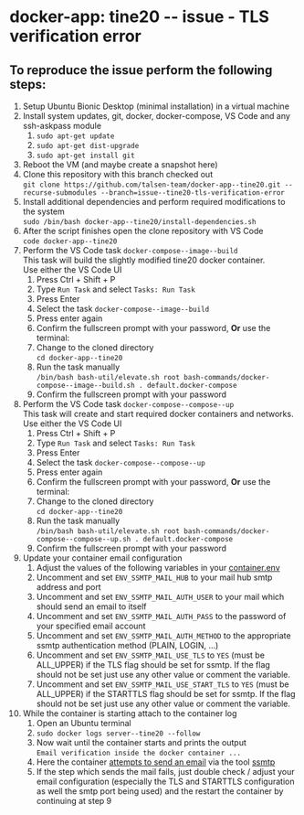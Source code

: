 # docker-app: tine20 -- issue - TLS verification error

## To reproduce the issue perform the following steps:

1. Setup Ubuntu Bionic Desktop (minimal installation) in a virtual machine
2. Install system updates, git, docker, docker-compose, VS Code and any ssh-askpass module  
   1. `sudo apt-get update`  
   2. `sudo apt-get dist-upgrade`
   3. `sudo apt-get install git`
3. Reboot the VM (and maybe create a snapshot here)
4. Clone this repository with this branch checked out  
   `git clone https://github.com/talsen-team/docker-app--tine20.git --recurse-submodules --branch=issue--tine20-tls-verification-error`
5. Install additional dependencies and perform required modifications to the system  
   `sudo /bin/bash docker-app--tine20/install-dependencies.sh`
6. After the script finishes open the clone repository with VS Code  
   `code docker-app--tine20`
7. Perform the VS Code task `docker-compose--image--build`  
   This task will build the slightly modified tine20 docker container.  
   Use either the VS Code UI  
   1. Press Ctrl + Shift + P
   2. Type `Run Task` and select `Tasks: Run Task`
   3. Press Enter
   4. Select the task `docker-compose--image--build`
   5. Press enter again 
   6. Confirm the fullscreen prompt with your password, **Or** use the terminal:  
   1. Change to the cloned directory  
      `cd docker-app--tine20`
   2. Run the task manually  
      `/bin/bash bash-util/elevate.sh root bash-commands/docker-compose--image--build.sh . default.docker-compose`
   3. Confirm the fullscreen prompt with your password
9. Perform the VS Code task `docker-compose--compose--up`  
   This task will create and start required docker containers and networks.  
   Use either the VS Code UI  
   1. Press Ctrl + Shift + P
   2. Type `Run Task` and select `Tasks: Run Task`
   3. Press Enter
   4. Select the task `docker-compose--compose--up`
   5. Press enter again 
   6. Confirm the fullscreen prompt with your password, **Or** use the terminal:  
   1. Change to the cloned directory  
      `cd docker-app--tine20`
   2. Run the task manually  
      `/bin/bash bash-util/elevate.sh root bash-commands/docker-compose--compose--up.sh . default.docker-compose`
   3. Confirm the fullscreen prompt with your password
10. Update your container email configuration
    1. Adjust the values of the following variables in your [container.env](container.env)
    2. Uncomment and set `ENV_SSMTP_MAIL_HUB` to your mail hub smtp address and port
    3. Uncomment and set `ENV_SSMTP_MAIL_AUTH_USER` to your mail which should send an email to itself
    4. Uncomment and set `ENV_SSMTP_MAIL_AUTH_PASS` to the password of your specified email account
    5. Uncomment and set `ENV_SSMTP_MAIL_AUTH_METHOD` to the appropriate ssmtp authentication method (PLAIN, LOGIN, ...)
    6. Uncomment and set `ENV_SSMTP_MAIL_USE_TLS` to `YES` (must be ALL_UPPER) if the TLS flag should be set for ssmtp. If the flag should not be set just use any other value or comment the variable.
    7. Uncomment and set `ENV_SSMTP_MAIL_USE_START_TLS` to `YES` (must be ALL_UPPER) if the STARTTLS flag should be set for ssmtp. If the flag should not be set just use any other value or comment the variable.
11. While the container is starting attach to the container log
    1. Open an Ubuntu terminal
    2. `sudo docker logs server--tine20 --follow`
    3. Now wait until the container starts and prints the output  
       `Email verification inside the docker container ...`
    4. Here the container [attempts to send an email](docker/server--tine20/rootfs/opt/server--tine20/send-mail-via-ssmtp.sh) via the tool [ssmtp](https://linux.die.net/man/8/ssmtp)
    5. If the step which sends the mail fails, just double check / adjust your email configuration (especially the TLS and STARTTLS configuration as well the smtp port being used) and the restart the container by continuing at step 9
